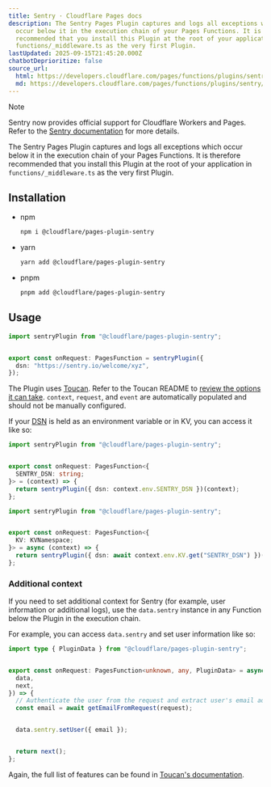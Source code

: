 ```yaml
---
title: Sentry · Cloudflare Pages docs
description: The Sentry Pages Plugin captures and logs all exceptions which
  occur below it in the execution chain of your Pages Functions. It is therefore
  recommended that you install this Plugin at the root of your application in
  functions/_middleware.ts as the very first Plugin.
lastUpdated: 2025-09-15T21:45:20.000Z
chatbotDeprioritize: false
source_url:
  html: https://developers.cloudflare.com/pages/functions/plugins/sentry/
  md: https://developers.cloudflare.com/pages/functions/plugins/sentry/index.md
---
```


Note

Sentry now provides official support for Cloudflare Workers and Pages. Refer to the [Sentry documentation](https://docs.sentry.io/platforms/javascript/guides/cloudflare/) for more details.

The Sentry Pages Plugin captures and logs all exceptions which occur below it in the execution chain of your Pages Functions. It is therefore recommended that you install this Plugin at the root of your application in `functions/_middleware.ts` as the very first Plugin.

## Installation

* npm

  ```sh
  npm i @cloudflare/pages-plugin-sentry
  ```

* yarn

  ```sh
  yarn add @cloudflare/pages-plugin-sentry
  ```

* pnpm

  ```sh
  pnpm add @cloudflare/pages-plugin-sentry
  ```

## Usage

```typescript
import sentryPlugin from "@cloudflare/pages-plugin-sentry";


export const onRequest: PagesFunction = sentryPlugin({
  dsn: "https://sentry.io/welcome/xyz",
});
```

The Plugin uses [Toucan](https://github.com/robertcepa/toucan-js). Refer to the Toucan README to [review the options it can take](https://github.com/robertcepa/toucan-js#other-options). `context`, `request`, and `event` are automatically populated and should not be manually configured.

If your [DSN](https://docs.sentry.io/product/sentry-basics/dsn-explainer/) is held as an environment variable or in KV, you can access it like so:

```typescript
import sentryPlugin from "@cloudflare/pages-plugin-sentry";


export const onRequest: PagesFunction<{
  SENTRY_DSN: string;
}> = (context) => {
  return sentryPlugin({ dsn: context.env.SENTRY_DSN })(context);
};
```

```typescript
import sentryPlugin from "@cloudflare/pages-plugin-sentry";


export const onRequest: PagesFunction<{
  KV: KVNamespace;
}> = async (context) => {
  return sentryPlugin({ dsn: await context.env.KV.get("SENTRY_DSN") })(context);
};
```

### Additional context

If you need to set additional context for Sentry (for example, user information or additional logs), use the `data.sentry` instance in any Function below the Plugin in the execution chain.

For example, you can access `data.sentry` and set user information like so:

```typescript
import type { PluginData } from "@cloudflare/pages-plugin-sentry";


export const onRequest: PagesFunction<unknown, any, PluginData> = async ({
  data,
  next,
}) => {
  // Authenticate the user from the request and extract user's email address
  const email = await getEmailFromRequest(request);


  data.sentry.setUser({ email });


  return next();
};
```

Again, the full list of features can be found in [Toucan's documentation](https://github.com/robertcepa/toucan-js#features).
